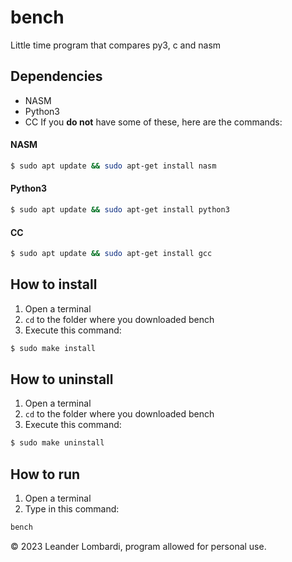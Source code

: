 # bench
Little time program that compares py3, c and nasm

## Dependencies
* NASM
* Python3
* CC
If you **do not** have some of these, here are the commands:
#### NASM
```bash
$ sudo apt update && sudo apt-get install nasm
```
#### Python3
```bash
$ sudo apt update && sudo apt-get install python3
```
#### CC
```bash
$ sudo apt update && sudo apt-get install gcc
```

## How to install
1) Open a terminal
2) `cd` to the folder where you downloaded bench
3) Execute this command:
```bash
$ sudo make install
```

## How to uninstall
1) Open a terminal
2) `cd` to the folder where you downloaded bench
3) Execute this command:
```bash
$ sudo make uninstall
```

## How to run
1) Open a terminal
2) Type in this command:
```bash
bench
```

&copy; 2023 Leander Lombardi, program allowed for personal use.
